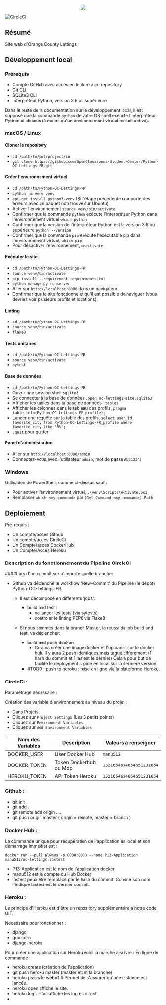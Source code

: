 <p align="center">
  <img src="https://user.oc-static.com/upload/2020/09/18/16004295603423_P11.png" />
</p>


[![CircleCI](https://circleci.com/gh/Manu512/Python-OC-Lettings-FR/tree/master.svg?style=svg)](https://circleci.com/gh/Manu512/Python-OC-Lettings-FR/tree/master)






## Résumé

Site web d'Orange County Lettings

## Développement local

### Prérequis

- Compte GitHub avec accès en lecture à ce repository
- Git CLI
- SQLite3 CLI
- Interpréteur Python, version 3.6 ou supérieure

Dans le reste de la documentation sur le développement local, il est supposé que la commande `python` de votre OS shell exécute l'interpréteur Python ci-dessus (à moins qu'un environnement virtuel ne soit activé).

### macOS / Linux

#### Cloner le repository

- `cd /path/to/put/project/in`
- `git clone https://github.com/OpenClassrooms-Student-Center/Python-OC-Lettings-FR.git`

#### Créer l'environnement virtuel

- `cd /path/to/Python-OC-Lettings-FR`
- `python -m venv venv`
- `apt-get install python3-venv` (Si l'étape précédente comporte des erreurs avec un paquet non trouvé sur Ubuntu)
- Activer l'environnement `source venv/bin/activate`
- Confirmer que la commande `python` exécute l'interpréteur Python dans l'environnement virtuel
`which python`
- Confirmer que la version de l'interpréteur Python est la version 3.6 ou supérieure `python --version`
- Confirmer que la commande `pip` exécute l'exécutable pip dans l'environnement virtuel, `which pip`
- Pour désactiver l'environnement, `deactivate`

#### Exécuter le site

- `cd /path/to/Python-OC-Lettings-FR`
- `source venv/bin/activate`
- `pip install --requirement requirements.txt`
- `python manage.py runserver`
- Aller sur `http://localhost:8000` dans un navigateur.
- Confirmer que le site fonctionne et qu'il est possible de naviguer (vous devriez voir plusieurs profils et locations).

#### Linting

- `cd /path/to/Python-OC-Lettings-FR`
- `source venv/bin/activate`
- `flake8`

#### Tests unitaires

- `cd /path/to/Python-OC-Lettings-FR`
- `source venv/bin/activate`
- `pytest`

#### Base de données

- `cd /path/to/Python-OC-Lettings-FR`
- Ouvrir une session shell `sqlite3`
- Se connecter à la base de données `.open oc-lettings-site.sqlite3`
- Afficher les tables dans la base de données `.tables`
- Afficher les colonnes dans le tableau des profils, `pragma table_info(Python-OC-Lettings-FR_profile);`
- Lancer une requête sur la table des profils, `select user_id, favorite_city from
  Python-OC-Lettings-FR_profile where favorite_city like 'B%';`
- `.quit` pour quitter

#### Panel d'administration

- Aller sur `http://localhost:8000/admin`
- Connectez-vous avec l'utilisateur `admin`, mot de passe `Abc1234!`

### Windows

Utilisation de PowerShell, comme ci-dessus sauf :

- Pour activer l'environnement virtuel, `.\venv\Scripts\Activate.ps1` 
- Remplacer `which <my-command>` par `(Get-Command <my-command>).Path`


## Déploiement

Pré-requis :

- Un compte/acces Github
- Un compte/acces CircleCi
- Un Compte/acces DockerHub
- Un Compte/Acces Heroku

### Description du fonctionnement du Pipeline CircleCi

####Lors d'un commit sur n'importe quelle branche:
- Github va déclenché le workflow 'New-Commit' du Pipeline (le depot) Python-OC-Lettings-FR.
  - Il est décomposé en differents 'jobs':
    - build and test : 
      - va lancer les tests (via pytests)
      - controler le linting PEP8 via Flake8
  
  - Si nous sommes dans la branch Master, la reussi du job build and test, va déclencher:
    - build and push docker:
      - Cela va créer une image docker et l'uploader sur le docker hub.
        Il y aura 2 push identiques mais tagué differement (1 hash du commit et 1 lastest le dernier)
        Cela a pour but de facilité le deployment rapide en local sur la derniere version.
    - #TODO : push to heroku : mise en ligne via la plateforme Heroku.

### CircleCi :

Paramétrage nécessaire : 

Création des variable d'environnement au niveau du projet :

- Dans Projets: 
- Cliquez sur `Project Settings`  (Les 3 petits points)
- Cliquez sur `Environment Variables`  
- Cliquez sur `Add Environment Variables`  

|   Nom des Variables  |   Description   |   Valeurs à renseigner   |
|---    |---   |---    |
|   DOCKER_USER   |   User Docker Hub   |   `manu512`   |
|   DOCKER_TOKEN   |   Token Dockerhub ou Mdp   |   `1321654654654651231654`   |
|   HEROKU_TOKEN |  API Token Heroku  |   `1321654654654651231654`   |
### Github :

- git init
- git add .
- git remote add origin ....
- git push origin master ( origin = remote, master = branch ) 


### Docker Hub :

La commande unique pour récupération de l'application en local et son démarrage immédiat est :

`docker run --pull always -p 8000:8000 --name P13-Application manu512/oc-lettings:lastest`

- P13-Application est le nom de l'application docker  
- manu512 est le compte du Hub Docker  
- lastest peux être remplacé par le hash du commit. Comme son nom l'indique lastest est le dernier commit.


### Heroku :

Le principe d'Heroku est d'être un repository supplémentaire a notre code GIT.

Necessaire pour fonctionner :
- django
- gunicorn
- django-heroku


Pour créer une application sur Heroku voici la marche a suivre :
En ligne de commande :  
- heroku create (création de l'application)
- git push heroku master (master etant la branche)
- heroku ps:scale web=1 # Permet de s'assurer qu'une instance est lancée.
- heroku open affiche le site.
- heroku logs --tail affiche les log en direct.
- 